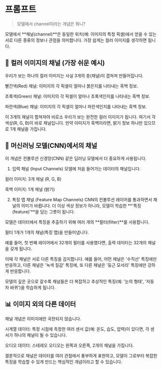 # 프롬프트
> 모델에서 channel이라는 개념은 뭐니?

모델에서 **채널(channel)**은 동일한 위치(예: 이미지의 특정 픽셀)에서 얻을 수 있는 서로 다른 종류의 정보나 관점을 의미합니다. 가장 쉽게는 컬러 이미지를 생각하면 됩니다.

## 🎨 컬러 이미지의 채널 (가장 쉬운 예시)
우리가 보는 하나의 컬러 이미지는 사실 3개의 층(채널)이 겹쳐져 만들어집니다.

빨간색(Red) 채널: 이미지의 각 픽셀이 얼마나 붉은지를 나타내는 흑백 정보.

초록색(Green) 채널: 이미지의 각 픽셀이 얼마나 초록색인지를 나타내는 흑백 정보.

파란색(Blue) 채널: 이미지의 각 픽셀이 얼마나 파란색인지를 나타내는 흑백 정보.

이 3개의 채널이 합쳐져야 비로소 우리가 보는 완전한 컬러 이미지가 됩니다. 여기서 각 색상(R, G, B)이 바로 채널입니다. 만약 이미지가 흑백이라면, 밝기 정보 하나만 있으므로 1개 채널을 가집니다.

## 🧠 머신러닝 모델(CNN)에서의 채널
이 개념은 컨볼루션 신경망(CNN) 같은 딥러닝 모델에서 더 중요하게 사용됩니다.

1. 입력 채널 (Input Channels)
모델에 처음 들어가는 데이터의 채널입니다.

컬러 이미지: 3개 채널 (R, G, B)

흑백 이미지: 1개 채널 (밝기)

2. 특징 맵 채널 (Feature Map Channels)
CNN의 컨볼루션 레이어를 통과하면서 채널의 의미가 바뀝니다. 더 이상 색상 정보가 아니라, 모델이 학습한 **'특징(feature)'**을 담는 그릇이 됩니다.

모델은 데이터에서 특징을 추출하기 위해 여러 개의 **필터(filter)**를 사용합니다.

필터 1개가 1개의 채널(특징 맵)을 만들어냅니다.

예를 들어, 첫 번째 레이어에서 32개의 필터를 사용했다면, 출력 데이터는 32개의 채널을 갖게 됩니다.

이때 각 채널은 서로 다른 특징을 감지합니다. 예를 들어, 어떤 채널은 '수직선' 특징에만 반응하고, 다른 채널은 '녹색 질감' 특징에, 또 다른 채널은 '둥근 모서리' 특징에만 강하게 반응합니다.

모델의 깊은 곳으로 갈수록 채널들은 더 복잡하고 추상적인 특징(예: '눈의 형태', '자동차 바퀴')을 학습하게 됩니다.

## 📊 이미지 외의 다른 데이터
채널 개념은 이미지에만 국한되지 않습니다.

시계열 데이터: 특정 시점에 측정한 여러 센서 값(예: 온도, 습도, 압력)이 있다면, 각 센서가 하나의 채널이 될 수 있습니다.

오디오 데이터: 스테레오 오디오는 왼쪽과 오른쪽, 2개의 채널을 가집니다.

결론적으로 채널은 데이터를 여러 관점에서 풍부하게 표현하고, 모델이 그로부터 복잡한 특징을 학습할 수 있게 만드는 핵심적인 개념이라고 할 수 있습니다.